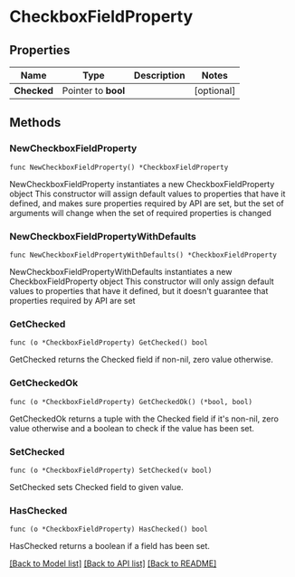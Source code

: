 # CheckboxFieldProperty

## Properties

Name | Type | Description | Notes
------------ | ------------- | ------------- | -------------
**Checked** | Pointer to **bool** |  | [optional] 

## Methods

### NewCheckboxFieldProperty

`func NewCheckboxFieldProperty() *CheckboxFieldProperty`

NewCheckboxFieldProperty instantiates a new CheckboxFieldProperty object
This constructor will assign default values to properties that have it defined,
and makes sure properties required by API are set, but the set of arguments
will change when the set of required properties is changed

### NewCheckboxFieldPropertyWithDefaults

`func NewCheckboxFieldPropertyWithDefaults() *CheckboxFieldProperty`

NewCheckboxFieldPropertyWithDefaults instantiates a new CheckboxFieldProperty object
This constructor will only assign default values to properties that have it defined,
but it doesn't guarantee that properties required by API are set

### GetChecked

`func (o *CheckboxFieldProperty) GetChecked() bool`

GetChecked returns the Checked field if non-nil, zero value otherwise.

### GetCheckedOk

`func (o *CheckboxFieldProperty) GetCheckedOk() (*bool, bool)`

GetCheckedOk returns a tuple with the Checked field if it's non-nil, zero value otherwise
and a boolean to check if the value has been set.

### SetChecked

`func (o *CheckboxFieldProperty) SetChecked(v bool)`

SetChecked sets Checked field to given value.

### HasChecked

`func (o *CheckboxFieldProperty) HasChecked() bool`

HasChecked returns a boolean if a field has been set.


[[Back to Model list]](../README.md#documentation-for-models) [[Back to API list]](../README.md#documentation-for-api-endpoints) [[Back to README]](../README.md)



